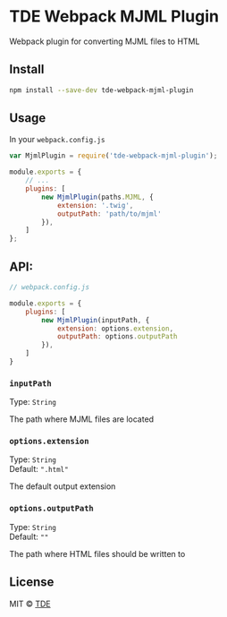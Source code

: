 # TDE Webpack MJML Plugin 

Webpack plugin for converting MJML files to HTML

## Install

```bash
npm install --save-dev tde-webpack-mjml-plugin
```

## Usage

In your `webpack.config.js`

```javascript
var MjmlPlugin = require('tde-webpack-mjml-plugin');

module.exports = {
    // ...
    plugins: [
        new MjmlPlugin(paths.MJML, {
            extension: '.twig',
            outputPath: 'path/to/mjml'
        }),
    ]
};
```

## API:

```js
// webpack.config.js

module.exports = {
    plugins: [
        new MjmlPlugin(inputPath, {
            extension: options.extension,
            outputPath: options.outputPath
        }),
    ]
}
```

### `inputPath`

Type: `String`

The path where MJML files are located

### `options.extension`

Type: `String`<br>
Default: `".html"`

The default output extension

### `options.outputPath`

Type: `String`<br>
Default: `""`

The path where HTML files should be written to


## License

MIT © [TDE](https://github.com/tdeNL)
